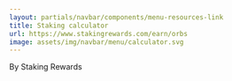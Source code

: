 ```yaml
---
layout: partials/navbar/components/menu-resources-link
title: Staking calculator
url: https://www.stakingrewards.com/earn/orbs
image: assets/img/navbar/menu/calculator.svg
---
```


By Staking Rewards
